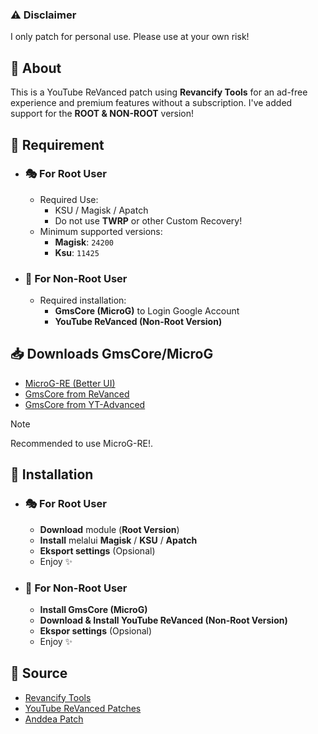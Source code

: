 ### ⚠️ Disclaimer
I only patch for personal use. Please use at your own risk!

## 📌 About
This is a YouTube ReVanced patch using **Revancify Tools** for an ad-free experience and premium features without a subscription. I've added support for the **ROOT & NON-ROOT** version!

## 🔧 Requirement
- ### 🎭 For Root User
  - Required Use:
      - KSU / Magisk / Apatch
      - Do not use **TWRP** or other Custom Recovery!
  - Minimum supported versions:
      - **Magisk**: `24200`
      - **Ksu**: `11425`
- ### 🌈 For Non-Root User
   - Required installation:
      - **GmsCore (MicroG)** to Login Google Account
      - **YouTube ReVanced (Non-Root Version)**

## 📥 Downloads GmsCore/MicroG
- [MicroG-RE (Better UI)](http://github.com/wstxda/microg-re/releases/latest)
- [GmsCore from ReVanced](http://github.com/revanced/gmscore/releases/latest)
- [GmsCore from YT-Advanced](http://github.com/yt-advanced/gmscore/releases/latest)

> [!NOTE]
> Recommended to use MicroG-RE!.

## 🚀 Installation
- ### 🎭 For Root User
  - **Download** module (**Root Version**)
  - **Install** melalui **Magisk** / **KSU** / **Apatch**
  - **Eksport settings** (Opsional)
  - Enjoy ✨
- ### 🌈 For Non-Root User
  - **Install GmsCore (MicroG)**
  - **Download & Install YouTube ReVanced (Non-Root Version)**
  - **Ekspor settings** (Opsional)
  - Enjoy ✨

## 📜 Source
- [Revancify Tools](https://github.com/decipher3114/Revancify)
- [YouTube ReVanced Patches](https://github.com/revanced)
- [Anddea Patch](https://github.com/anddea/revanced-patches)

